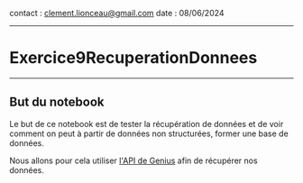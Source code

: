 contact : clement.lionceau@gmail.com
date : 08/06/2024

---

# Exercice9RecuperationDonnees

---

## But du notebook

Le but de ce notebook est de tester la récupération de données et de voir comment on peut à partir de données non structurées, former une base de données.

Nous allons pour cela utiliser [l'API de Genius](https://docs.genius.com/) afin de récupérer nos données.
